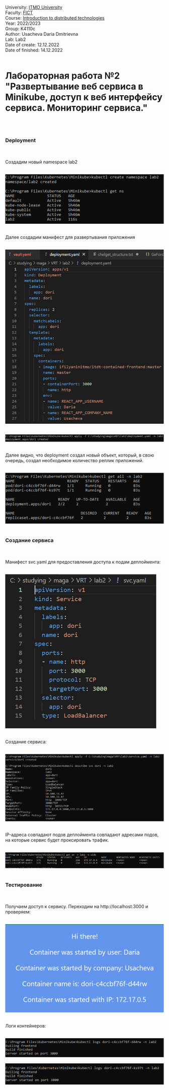 University: [ITMO University](https://itmo.ru/ru/) <br>
Faculty: [FICT](https://fict.itmo.ru) <br>
Course: [Introduction to distributed technologies](https://github.com/itmo-ict-faculty/introduction-to-distributed-technologies) <br>
Year: 2022/2023 <br>
Group:  K4110c <br>
Author: Usacheva Daria Dmitrievna <br>
Lab: Lab2 <br>
Date of create: 12.12.2022 <br>
Date of finished: 14.12.2022 <br><br>

<h1>Лабораторная работа №2 "Развертывание веб сервиса в Minikube, доступ к веб интерфейсу сервиса. Мониторинг сервиса."</h1><br><br>

<h3>Deployment</h3><br><br>
Создадим новый namespace lab2 <br><br>

![lab1_1](imgs/2022-12-15_02-36-18.png)<br><br> 
 
Далее создадим манифест для развертывания приложения<br><br>

![lab1_1](imgs/2022-12-15_02-42-53.png)<br><br>

![lab1_1](imgs/2022-12-15_02-44-44.png)<br><br>

Далее видно, что deployment создал новый объект, который, в свою очередь, создал необходимое количество реплик приложений.<br><br>

![lab1_1](imgs/2022-12-15_02-46-14.png)<br><br>

<h3>Создание сервиса</h3><br><br>
Манифест svc.yaml для предоставления доступа к подам деплоймента:<br><br>

![lab1_1](imgs/2022-12-15_02-55-47.png)<br><br>
 
Создание сервиса:<br><br>

![lab1_1](imgs/2022-12-15_03-01-41.png)<br><br>
 
IP-адреса совпадают подов деплоймента совпадают адресами подов, на которые сервис будет проксировать трафик.<br><br>

![lab1_1](imgs/2022-12-15_03-07-12.png)<br><br>
 
<h3>Тестирование</h3><br><br>
Получаем доступ к сервису.
Переходим на http://localhost:3000 и проверяем:<br><br>

![lab1_1](imgs/2022-12-15_03-46-08.png)<br><br>


Логи контейнеров:<br><br>

![lab1_1](imgs/2022-12-15_03-31-22.png)<br><br>
![lab1_1](imgs/2022-12-15_03-32-16.png)<br><br>
 
 



